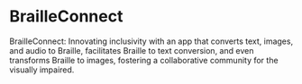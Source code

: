# BrailleConnect
BrailleConnect: Innovating inclusivity with an app that converts text, images, and audio to Braille, facilitates Braille to text conversion, and even transforms Braille to images, fostering a collaborative community for the visually impaired.
